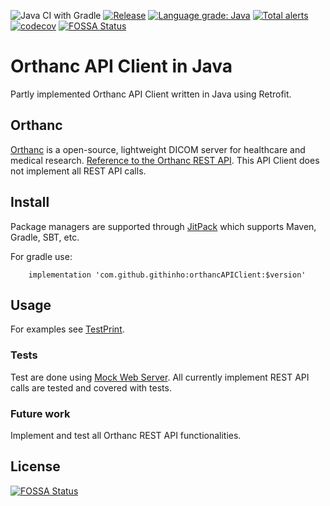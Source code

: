 ![Java CI with Gradle](https://github.com/githinho/orthanc-api-client/workflows/Java%20CI%20with%20Gradle/badge.svg?branch=master)
[![Release](https://jitpack.io/v/githinho/orthancAPIClient.svg)](https://jitpack.io/#githinho/orthancAPIClient)
[![Language grade: Java](https://img.shields.io/lgtm/grade/java/g/githinho/orthanc-api-client.svg?logo=lgtm&logoWidth=18)](https://lgtm.com/projects/g/githinho/orthanc-api-client/context:java)
[![Total alerts](https://img.shields.io/lgtm/alerts/g/githinho/orthanc-api-client.svg?logo=lgtm&logoWidth=18)](https://lgtm.com/projects/g/githinho/orthanc-api-client/alerts/)
[![codecov](https://codecov.io/gh/githinho/orthanc-api-client/branch/master/graph/badge.svg)](https://codecov.io/gh/githinho/orthanc-api-client)
[![FOSSA Status](https://app.fossa.io/api/projects/git%2Bgithub.com%2Fgithinho%2Forthanc-api-client.svg?type=shield)](https://app.fossa.io/projects/git%2Bgithub.com%2Fgithinho%2Forthanc-api-client?ref=badge_shield)

# Orthanc API Client in Java
Partly implemented Orthanc API Client written in Java using Retrofit.

## Orthanc
[Orthanc](http://www.orthanc-server.com/) is a open-source, lightweight DICOM server for healthcare and medical research.
[Reference to the Orthanc REST API](https://docs.google.com/spreadsheets/d/1muKHMIb9Br-59wfaQbDeLzAfKYsoWfDSXSmyt6P4EM8/pubhtml?gid=1689572701&single=true). This API Client does not implement all REST API calls.

## Install 
Package managers are supported through [JitPack](https://jitpack.io/#githinho/orthancAPIClient) which supports Maven, Gradle, SBT, etc.

For gradle use:
```
    implementation 'com.github.githinho:orthancAPIClient:$version'
```

## Usage
For examples see [TestPrint](https://github.com/githinho/orthancAPIClient/blob/master/src/test/java/TestPrint.java).

### Tests
Test are done using [Mock Web Server](https://github.com/square/okhttp/tree/master/mockwebserver). All currently implement REST API calls are tested and covered with tests.

### Future work
Implement and test all Orthanc REST API functionalities. 


## License
[![FOSSA Status](https://app.fossa.io/api/projects/git%2Bgithub.com%2Fgithinho%2Forthanc-api-client.svg?type=large)](https://app.fossa.io/projects/git%2Bgithub.com%2Fgithinho%2Forthanc-api-client?ref=badge_large)
